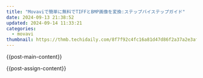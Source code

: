 ```yaml
---
title: "Movaviで簡単に無料でTIFFとBMP画像を変換:ステップバイステップガイド"
date: 2024-09-13 21:38:52
updated: 2024-09-14 11:33:21
categories:
  - movavi
thumbnail: https://thmb.techidaily.com/8f7f92c4fc16a81d47d86f2a37a2e3afe657d72abf04f0d91c9f6ae155f73630.jpg
---
```


{{post-main-content}}

<ins class="adsbygoogle"
     style="display:block"
     data-ad-format="autorelaxed"
     data-ad-client="ca-pub-7571918770474297"
     data-ad-slot="1223367746"></ins>

{{post-assign-content}}

<ins class="adsbygoogle"
     style="display:block"
     data-ad-client="ca-pub-7571918770474297"
     data-ad-slot="8358498916"
     data-ad-format="auto"
     data-full-width-responsive="true"></ins>
